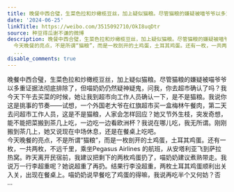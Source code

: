 ```yaml
---
title: 晚餐中西合璧，生菜色拉和炒橄榄豆丝，加上疑似猫粮。尽管猫粮的嫌疑被喵爷爷以多重证据法彻底排除了，但喵奶奶仍然疑神疑鬼，问我，你去超市确认了吗？我今天下...
date: '2024-06-25'
linkTitle: https://weibo.com/3515092710/OkI8uqDtr
source: 种豆得瓜谢不谦的微博
description: 晚餐中西合璧，生菜色拉和炒橄榄豆丝，加上疑似猫粮。尽管猫粮的嫌疑被喵爷爷以多重证据法彻底排除了，但喵奶奶仍然疑神疑鬼，问我，你去超市确认了吗？我今天下午去买菜的时候，她让我到超市向工作人员确认一下，是不是猫粮。我说你这是挑事的节奏——试想，一个外国老大爷在红旗超市买一盒梅林午餐肉，第二天去问超市工作人员，这是不是猫粮，人家会怎样回应？她又节外生枝，突发奇想，能不能把菜搬到茶几上吃，一边吃一边看欧洲杯？我说在哪儿吃，我无所谓。刚刚搬到茶几上，她又说现在中场休息，还是在餐桌上吃吧。<br>
  今天晚餐的亮点，不是所谓“猫粮”，而是一枚剖开的土鸡蛋，土耳其鸡蛋。还有一枚，一共两枚，不远千里，乘坐Pegasus Airlines 的航班，从安塔利亚飞到萨拉热窝。昨天离开民宿前，我建议把剩下的两枚鸡蛋扔了，喵奶奶建议煮熟带走。我说万一行李超重呢？她说超重了再扔。结果行李没超重，两枚土耳其鸡蛋顺利出关入关，出现在餐桌上。喵奶奶说早餐吃了鸡蛋的得嘛，我说再吃半个又何妨？否
  ...
disable_comments: true
---
```

晚餐中西合璧，生菜色拉和炒橄榄豆丝，加上疑似猫粮。尽管猫粮的嫌疑被喵爷爷以多重证据法彻底排除了，但喵奶奶仍然疑神疑鬼，问我，你去超市确认了吗？我今天下午去买菜的时候，她让我到超市向工作人员确认一下，是不是猫粮。我说你这是挑事的节奏——试想，一个外国老大爷在红旗超市买一盒梅林午餐肉，第二天去问超市工作人员，这是不是猫粮，人家会怎样回应？她又节外生枝，突发奇想，能不能把菜搬到茶几上吃，一边吃一边看欧洲杯？我说在哪儿吃，我无所谓。刚刚搬到茶几上，她又说现在中场休息，还是在餐桌上吃吧。<br> 今天晚餐的亮点，不是所谓“猫粮”，而是一枚剖开的土鸡蛋，土耳其鸡蛋。还有一枚，一共两枚，不远千里，乘坐Pegasus Airlines 的航班，从安塔利亚飞到萨拉热窝。昨天离开民宿前，我建议把剩下的两枚鸡蛋扔了，喵奶奶建议煮熟带走。我说万一行李超重呢？她说超重了再扔。结果行李没超重，两枚土耳其鸡蛋顺利出关入关，出现在餐桌上。喵奶奶说早餐吃了鸡蛋的得嘛，我说再吃半个又何妨？否 ...